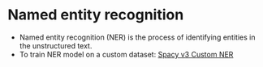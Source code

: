 Named entity recognition
========================

- Named entity recognition (NER) is the process of identifying entities in the unstructured text.
- To train NER model on a custom dataset: [Spacy v3 Custom NER](https://towardsdatascience.com/using-spacy-3-0-to-build-a-custom-ner-model-c9256bea098)
